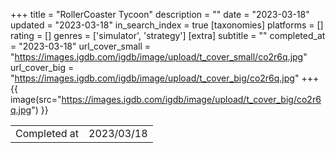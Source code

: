 +++
title = "RollerCoaster Tycoon"
description = ""
date = "2023-03-18"
updated = "2023-03-18"
in_search_index = true
[taxonomies]
platforms = []
rating = []
genres = ['simulator', 'strategy']
[extra]
subtitle = ""
completed_at = "2023-03-18"
url_cover_small = "https://images.igdb.com/igdb/image/upload/t_cover_small/co2r6q.jpg"
url_cover_big = "https://images.igdb.com/igdb/image/upload/t_cover_big/co2r6q.jpg"
+++
{{ image(src="https://images.igdb.com/igdb/image/upload/t_cover_big/co2r6q.jpg") }}

|              |            |
| ------------ | ---------- |
| Completed at | 2023/03/18 |

